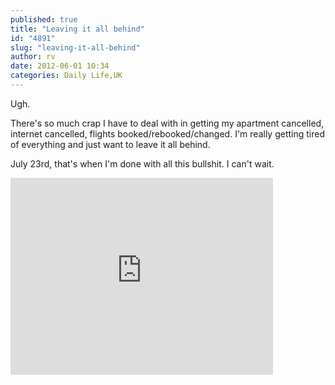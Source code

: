 ```yaml
---
published: true
title: "Leaving it all behind"
id: "4891"
slug: "leaving-it-all-behind"
author: rv
date: 2012-06-01 10:34
categories: Daily Life,UK
---
```

Ugh.

There's so much crap I have to deal with in getting my apartment cancelled, internet cancelled, flights booked/rebooked/changed. I'm really getting tired of everything and just want to leave it all behind.

July 23rd, that's when I'm done with all this bullshit. I can't wait.

<iframe width="420" height="315" src="https://www.youtube.com/embed/iGyfD913WwE" frameborder="0" allowfullscreen></iframe>